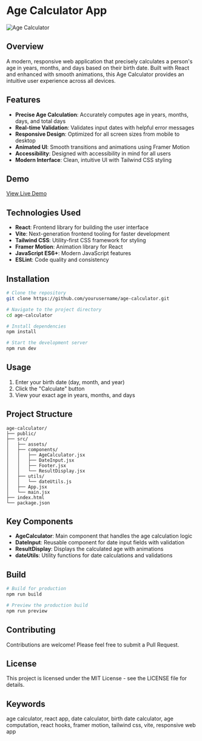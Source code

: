 # Age Calculator App

![Age Calculator](./src/assets/hourglass.png)

## Overview

A modern, responsive web application that precisely calculates a person's age in years, months, and days based on their birth date. Built with React and enhanced with smooth animations, this Age Calculator provides an intuitive user experience across all devices.

## Features

- **Precise Age Calculation**: Accurately computes age in years, months, days, and total days
- **Real-time Validation**: Validates input dates with helpful error messages
- **Responsive Design**: Optimized for all screen sizes from mobile to desktop
- **Animated UI**: Smooth transitions and animations using Framer Motion
- **Accessibility**: Designed with accessibility in mind for all users
- **Modern Interface**: Clean, intuitive UI with Tailwind CSS styling

## Demo

[View Live Demo](#) <!-- Add your deployment link when available -->

## Technologies Used

- **React**: Frontend library for building the user interface
- **Vite**: Next-generation frontend tooling for faster development
- **Tailwind CSS**: Utility-first CSS framework for styling
- **Framer Motion**: Animation library for React
- **JavaScript ES6+**: Modern JavaScript features
- **ESLint**: Code quality and consistency

## Installation

```bash
# Clone the repository
git clone https://github.com/yourusername/age-calculator.git

# Navigate to the project directory
cd age-calculator

# Install dependencies
npm install

# Start the development server
npm run dev
```

## Usage

1. Enter your birth date (day, month, and year)
2. Click the "Calculate" button
3. View your exact age in years, months, and days

## Project Structure

```
age-calculator/
├── public/
├── src/
│   ├── assets/
│   ├── components/
│   │   ├── AgeCalculator.jsx
│   │   ├── DateInput.jsx
│   │   ├── Footer.jsx
│   │   └── ResultDisplay.jsx
│   ├── utils/
│   │   └── dateUtils.js
│   ├── App.jsx
│   └── main.jsx
├── index.html
└── package.json
```

## Key Components

- **AgeCalculator**: Main component that handles the age calculation logic
- **DateInput**: Reusable component for date input fields with validation
- **ResultDisplay**: Displays the calculated age with animations
- **dateUtils**: Utility functions for date calculations and validations

## Build

```bash
# Build for production
npm run build

# Preview the production build
npm run preview
```

## Contributing

Contributions are welcome! Please feel free to submit a Pull Request.

## License

This project is licensed under the MIT License - see the LICENSE file for details.

## Keywords

age calculator, react app, date calculator, birth date calculator, age computation, react hooks, framer motion, tailwind css, vite, responsive web app
